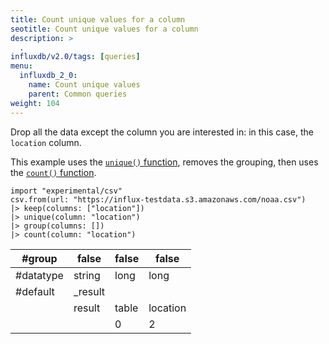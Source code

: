 ```yaml
---
title: Count unique values for a column
seotitle: Count unique values for a column
description: >
  .
influxdb/v2.0/tags: [queries]
menu:
  influxdb_2_0:
    name: Count unique values
    parent: Common queries
weight: 104
---
```


Drop all the data except the column you are interested in: in this case, the `location` column.

This example uses the [`unique()` function](/influxdb/v2.0/reference/flux/stdlib/built-in/transformations/selectors/unique/), removes the grouping, then uses the [`count()` function](/influxdb/v2.0/reference/flux/stdlib/built-in/transformations/aggregates/count/).

```
import "experimental/csv"
csv.from(url: "https://influx-testdata.s3.amazonaws.com/noaa.csv")
|> keep(columns: ["location"])
|> unique(column: "location")
|> group(columns: [])
|> count(column: "location")
```

|#group   |false  |false|false       |
|---------|-------|-----|------------|
|#datatype|string |long |long        |
|#default |_result|     |            |
|         |result |table|location    |
|         |       |0    |2           |
